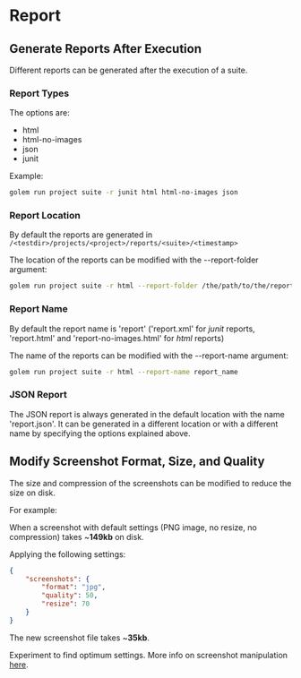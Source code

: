 Report
==================================================

## Generate Reports After Execution

Different reports can be generated after the execution of a suite.

### Report Types

The options are:

* html 
* html-no-images
* json
* junit

Example:
```bash
golem run project suite -r junit html html-no-images json
```

### Report Location

By default the reports are generated in ```/<testdir>/projects/<project>/reports/<suite>/<timestamp>```

The location of the reports can be modified with the --report-folder argument:

```bash
golem run project suite -r html --report-folder /the/path/to/the/report
```

### Report Name

By default the report name is 'report' ('report.xml' for *junit* reports, 'report.html' and 'report-no-images.html' for *html* reports)

The name of the reports can be modified with the --report-name argument:

```bash
golem run project suite -r html --report-name report_name
```

### JSON Report

The JSON report is always generated in the default location with the name 'report.json'.
It can be generated in a different location or with a different name by specifying the options explained above. 

## Modify Screenshot Format, Size, and Quality

The size and compression of the screenshots can be modified to reduce the size on disk.

For example:

When a screenshot with default settings (PNG image, no resize, no compression) takes ~**149kb** on disk.

Applying the following settings:

```JSON
{
    "screenshots": {
        "format": "jpg",
        "quality": 50,
        "resize": 70
    }
}
```

The new screenshot file takes ~**35kb**.

Experiment to find optimum settings. More info on screenshot manipulation [here](settings.html#screenshots).
